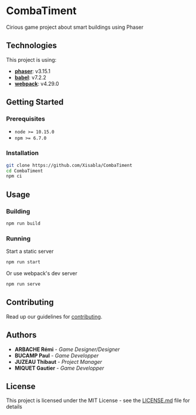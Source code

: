 # CombaTiment

Cirious game project about smart buildings using Phaser

## Technologies

This project is using:

- [**phaser**](https://www.npmjs.com/package/phaser): v3.15.1
- [**babel**](https://www.npmjs.com/package/@babel/core): v7.2.2
- [**webpack**](https://www.npmjs.com/package/webpack): v4.29.0

## Getting Started

### Prerequisites

- `node >= 10.15.0`
- `npm >= 6.7.0`

### Installation

```bash
git clone https://github.com/Xisabla/CombaTiment
cd CombaTiment
npm ci
```

## Usage

### Building

```bash
npm run build
```

### Running

Start a static server

```bash
npm run start
```

Or use webpack's dev server

```bash
npm run serve
```

## Contributing

Read up our guidelines for [contributing](https://github.com/Xisabla/CombaTiment/blob/master/CONTRIBUTING.md).

## Authors

- **ARBACHE Rémi** - *Game Designer/Designer*
- **BUCAMP Paul** - *Game Developper*
- **JUZEAU Thibaut** - *Project Manager*
- **MIQUET Gautier** - *Game Developper*

## License

This project is licensed under the MIT License - see the [LICENSE.md](LICENSE.md) file for details

